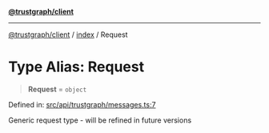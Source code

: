 [**@trustgraph/client**](../../README.md)

***

[@trustgraph/client](../../README.md) / [index](../README.md) / Request

# Type Alias: Request

> **Request** = `object`

Defined in: [src/api/trustgraph/messages.ts:7](https://github.com/trustgraph-ai/trustgraph-ts-client/blob/4700024d623d01d40c50072d60c021f3b6c60b54/src/api/trustgraph/messages.ts#L7)

Generic request type - will be refined in future versions
